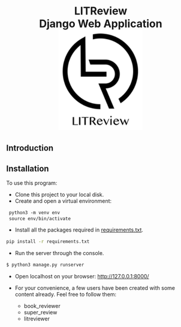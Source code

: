<h1 align="center">
LITReview<br>Django Web Application<br>
<img alt="LITReview logo" src="./static/media/LITReview_Logo.png" width="224px"/><br/>
</h1>

<h2>Introduction</h2>

## Installation
To use this program:
- Clone this project to your local disk.
- Create and open a virtual environment:
```shell
 python3 -m venv env
 source env/bin/activate 
```
- Install all the packages required in [requirements.txt](requirements.txt).
```bash
pip install -r requirements.txt
```
- Run the server through the console.
```bash
$ python3 manage.py runserver
```
- Open localhost on your browser: http://127.0.0.1:8000/


- For your convenience, a few users have been created with some content already. Feel free to follow them:
  - book_reviewer
  - super_review
  - litreviewer

